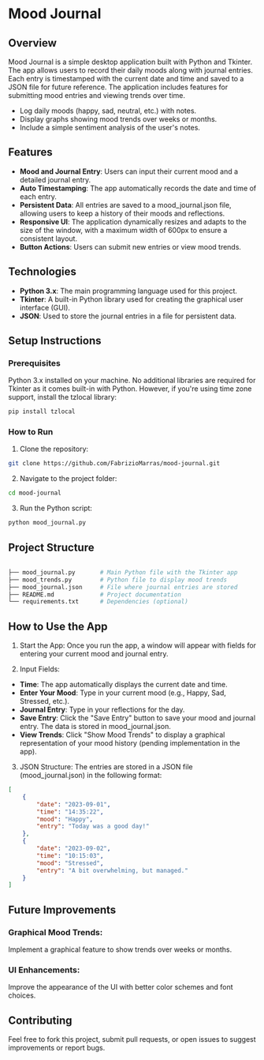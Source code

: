 # Mood Journal

## Overview
Mood Journal is a simple desktop application built with Python and Tkinter. The app allows users to record their daily moods along with journal entries. Each entry is timestamped with the current date and time and saved to a JSON file for future reference. The application includes features for submitting mood entries and viewing trends over time.

- Log daily moods (happy, sad, neutral, etc.) with notes.
- Display graphs showing mood trends over weeks or months.
- Include a simple sentiment analysis of the user's notes.

## Features

- **Mood and Journal Entry**: Users can input their current mood and a detailed journal entry.
- **Auto Timestamping**: The app automatically records the date and time of each entry.
- **Persistent Data**: All entries are saved to a mood_journal.json file, allowing users to keep a history of their moods and reflections.
- **Responsive UI**: The application dynamically resizes and adapts to the size of the window, with a maximum width of 600px to ensure a consistent layout.
- **Button Actions**: Users can submit new entries or view mood trends.

## Technologies

- **Python 3.x**: The main programming language used for this project.
- **Tkinter**: A built-in Python library used for creating the graphical user interface (GUI).
- **JSON**: Used to store the journal entries in a file for persistent data.

## Setup Instructions

### Prerequisites
Python 3.x installed on your machine.
No additional libraries are required for Tkinter as it comes built-in with Python. However, if you're using time zone support, install the tzlocal library:

```bash
pip install tzlocal
```

### How to Run

1. Clone the repository:

```bash
git clone https://github.com/FabrizioMarras/mood-journal.git
```

2. Navigate to the project folder:

```bash
cd mood-journal
```

3. Run the Python script:

```bash
python mood_journal.py
```

## Project Structure

```bash

├── mood_journal.py       # Main Python file with the Tkinter app
├── mood_trends.py        # Python file to display mood trends
├── mood_journal.json     # File where journal entries are stored
├── README.md             # Project documentation
└── requirements.txt      # Dependencies (optional)
```

## How to Use the App

1. Start the App: 
Once you run the app, a window will appear with fields for entering your current mood and journal entry.

2. Input Fields:

- **Time**: The app automatically displays the current date and time.
- **Enter Your Mood**: Type in your current mood (e.g., Happy, Sad, Stressed, etc.).
- **Journal Entry**: Type in your reflections for the day.
- **Save Entry**: Click the "Save Entry" button to save your mood and journal entry. The data is stored in mood_journal.json.
- **View Trends**: Click "Show Mood Trends" to display a graphical representation of your mood history (pending implementation in the app).

3. JSON Structure:
The entries are stored in a JSON file (mood_journal.json) in the following format:

```json
[
    {
        "date": "2023-09-01",
        "time": "14:35:22",
        "mood": "Happy",
        "entry": "Today was a good day!"
    },
    {
        "date": "2023-09-02",
        "time": "10:15:03",
        "mood": "Stressed",
        "entry": "A bit overwhelming, but managed."
    }
]
```

## Future Improvements

### Graphical Mood Trends: 
Implement a graphical feature to show trends over weeks or months.

### UI Enhancements: 
Improve the appearance of the UI with better color schemes and font choices.

## Contributing
Feel free to fork this project, submit pull requests, or open issues to suggest improvements or report bugs.